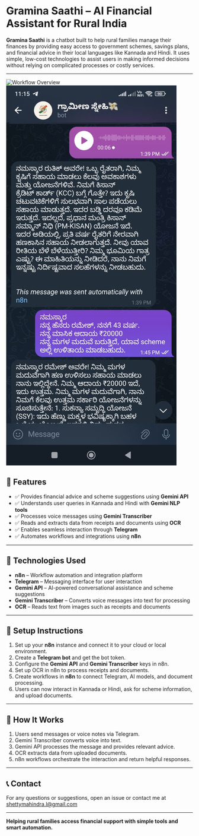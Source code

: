 # Gramina Saathi – AI Financial Assistant for Rural India

**Gramina Saathi** is a chatbot built to help rural families manage their finances by providing easy access to government schemes, savings plans, and financial advice in their local languages like Kannada and Hindi. It uses simple, low-cost technologies to assist users in making informed decisions without relying on complicated processes or costly services.

---


![Workflow Overview](https://raw.githubusercontent.com/yourusername/yourrepo/main/images/workflow-overview.png)
![Telegram Chat Example](https://github.com/shettymahindra-l/Financial_assistant_for_rural_India/blob/e81ac55c13016dcf7af32d9ffaabeaaffe58a2a6/TG%20BOT%20Screenshot.jpeg)


## 🌟 Features

- ✅ Provides financial advice and scheme suggestions using **Gemini API**
- ✅ Understands user queries in Kannada and Hindi with **Gemini NLP tools**
- ✅ Processes voice messages using **Gemini Transcriber**
- ✅ Reads and extracts data from receipts and documents using **OCR**
- ✅ Enables seamless interaction through **Telegram**
- ✅ Automates workflows and integrations using **n8n**

---

## 📂 Technologies Used

- **n8n** – Workflow automation and integration platform
- **Telegram** – Messaging interface for user interaction
- **Gemini API** – AI-powered conversational assistance and scheme suggestions
- **Gemini Transcriber** – Converts voice messages into text for processing
- **OCR** – Reads text from images such as receipts and documents

---

## 🚀 Setup Instructions

1. Set up your **n8n** instance and connect it to your cloud or local environment.
2. Create a **Telegram bot** and get the bot token.
3. Configure the **Gemini API** and **Gemini Transcriber** keys in n8n.
4. Set up OCR in n8n to process receipts and documents.
5. Create workflows in **n8n** to connect Telegram, AI models, and document processing.
6. Users can now interact in Kannada or Hindi, ask for scheme information, and upload documents.

---

## 📜 How It Works

1. Users send messages or voice notes via Telegram.
2. Gemini Transcriber converts voice into text.
3. Gemini API processes the message and provides relevant advice.
4. OCR extracts data from uploaded documents.
5. n8n workflows orchestrate the interaction and return helpful responses.

---


## 📞 Contact

For any questions or suggestions, open an issue or contact me at shettymahindra.l@gmail.com

---

**Helping rural families access financial support with simple tools and smart automation.**
